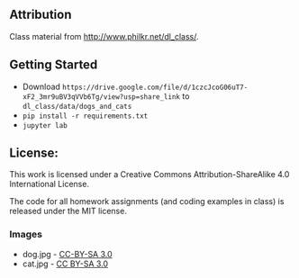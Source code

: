 ## Attribution

Class material from <a href="http://www.philkr.net/dl_class/">http://www.philkr.net/dl_class/</a>.

## Getting Started

- Download `https://drive.google.com/file/d/1czcJcoG06uT7-xF2_3mr9uBV3qVVb6Tg/view?usp=share_link` to `dl_class/data/dogs_and_cats`
- `pip install -r requirements.txt`
- `jupyter lab`

## License:
This work is licensed under a Creative Commons Attribution-ShareAlike 4.0 International License.

The code for all homework assignments (and coding examples in class) is released under the MIT license.

### Images
- dog.jpg - <a href="https://en.wikipedia.org/wiki/Dog#/media/File:Brooks_Chase_Ranger_of_Jolly_Dogs_Jack_Russell.jpg">CC-BY-SA 3.0</a>
- cat.jpg - <a href="https://en.wikipedia.org/wiki/Cat#/media/File:Felis_catus-cat_on_snow.jpg">CC BY-SA 3.0</a>
